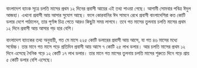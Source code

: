 বাংলাদেশ ব্যাংক সূত্রে চলতি মাসের প্রথম ১২ দিনের প্রবাসী আয়ের এই তথ্য পাওয়া গেছে। আগামী সোমবার পবিত্র ঈদুল আজহা। এখনো প্রবাসী আয় আসার সুযোগ আছে। ফলে কোরবানির ঈদ সামনে রেখে প্রবাসী বাংলাদেশিরা কত কোটি ডলার দেশে পাঠালেন, তার পূর্ণাঙ্গ চিত্র পেতে আরও কিছুটা সময় লাগবে। তবে গত মাসের তুলনায় চলতি মাসের প্রথম ১২ দিনে প্রবাসী আয় আসার গড় হার বেশি। 

বাংলাদেশ ব্যাংকের তথ্য অনুযায়ী, গত মে মাসে ২২৫ কোটি ডলারের প্রবাসী আয় আসে, যা গত ৪৬ মাসের মধ্যে সর্বোচ্চ। তার মানে গত মাসে গড়ে প্রতিদিন প্রবাসী আয় আসে ৭ কোটি ২৫ লাখ ডলার। আর চলতি মাসের প্রথম ১২ দিনে এসেছে দৈনিক গড়ে ১২ কোটি ১৭ লাখ ডলার। তার মানে গত মাসের তুলনায় চলতি মাসের শুরুতে দিনে গড়ে প্রায় ৫ কোটি ডলার বেশি এসেছে। 
